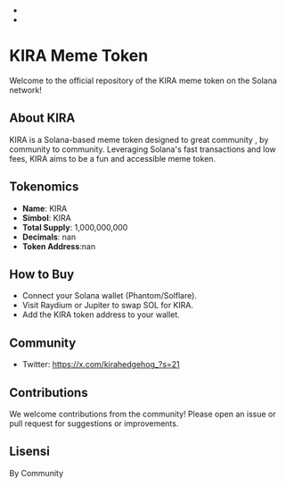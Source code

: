 -
-
# KIRA Meme Token
Welcome to the official repository of the KIRA meme token on the Solana network!


## About KIRA
KIRA is a Solana-based meme token designed to great community , by community to community. Leveraging Solana's fast transactions and low fees, KIRA aims to be a fun and accessible meme token.



## Tokenomics
- **Name**: KIRA
- **Simbol**: KIRA
- **Total Supply**: 1,000,000,000
- **Decimals**: nan
- **Token Address**:nan

## How to Buy
- Connect your Solana wallet (Phantom/Solflare).
- Visit Raydium or Jupiter to swap SOL for KIRA.
- Add the KIRA token address to your wallet.



## Community

- Twitter: https://x.com/kirahedgehog_?s=21



## Contributions
We welcome contributions from the community! Please open an issue or pull request for suggestions or improvements.



## Lisensi
By Community
